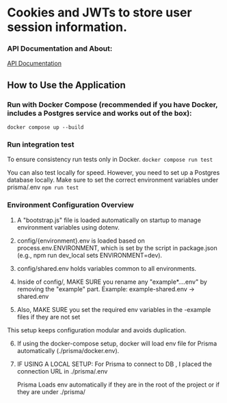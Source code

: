 # Cookies and JWTs to store user session information.

### API Documentation and About:

[API Documentation](https://documenter.getpostman.com/view/40182356/2sB2xBEqrP)


## How to Use the Application

### Run with Docker Compose (recommended if you have Docker, includes a Postgres service and works out of the box):
``` docker compose up --build ```



### Run integration test 
To ensure consistency run tests only in Docker.
``` docker compose run test ```

You can also test locally for speed. However, you need to set up a Postgres database locally. Make sure to set the correct environment variables under prisma/.env
``` npm run test ```


### Environment Configuration Overview
1. A "bootstrap.js" file is loaded automatically on startup to manage environment variables using dotenv.


2. config/{environment}.env is loaded based on process.env.ENVIRONMENT, which is set by the script in package.json (e.g., npm run dev_local sets ENVIRONMENT=dev).

3. config/shared.env holds variables common to all environments.

4. Inside of config/, MAKE SURE you rename any "example*....env" by removing the "example" part. 
         Example: example-shared.env -> shared.env

5. Also, MAKE SURE you set the required env variables in the -example files if they are not set

This setup keeps configuration modular and avoids duplication.

6. If using the docker-compose setup, docker will load env file for Prisma automatically (./prisma/docker.env).

7. IF USING A LOCAL SETUP: For Prisma to connect to DB , I placed the connection URL in ./prisma/.env
    
    Prisma Loads env automatically if they are in the root of the project or if they are under ./prisma/
